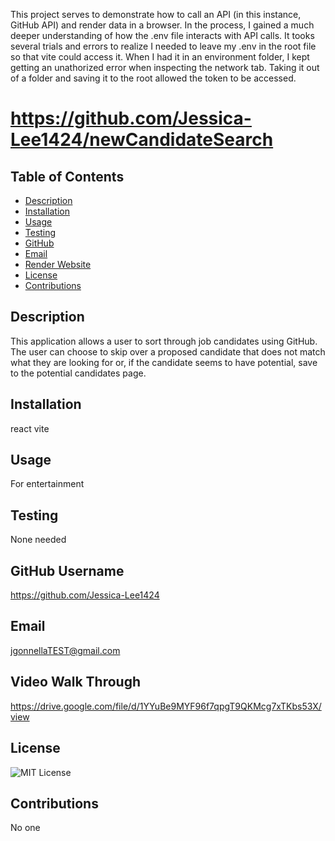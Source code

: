 This project serves to demonstrate how to call an API (in this instance, GitHub API) and render data in a browser. In the process, I gained a much deeper understanding of how the .env file interacts with API calls. It tooks several trials and errors to realize I needed to leave my .env in the root file so that vite could access it. When I had it in an environment folder, I kept getting an unathorized error when inspecting the network tab. Taking it out of a folder and saving it to the root allowed the token to be accessed.

# https://github.com/Jessica-Lee1424/newCandidateSearch

## Table of Contents
- [Description](#description)
- [Installation](#installation)
- [Usage](#usage)
- [Testing](#testing)
- [GitHub](#github)
- [Email](#email)
- [Render Website](#https://newcandidatesearch2.onrender.com/SavedCandidates)
- [License](#license)
- [Contributions](#contributions)

## Description
This application allows a user to sort through job candidates using GitHub. The user can choose to skip over a proposed candidate that does not match what they are looking for or, if the candidate seems to have potential, save to the potential candidates page.

## Installation
react
vite

## Usage
For entertainment

## Testing
None needed

## GitHub Username
https://github.com/Jessica-Lee1424

## Email
jgonnellaTEST@gmail.com

## Video Walk Through
https://drive.google.com/file/d/1YYuBe9MYF96f7qpgT9QKMcg7xTKbs53X/view

## License
![MIT License](https://img.shields.io/badge/License-MIT-yellow.svg)

## Contributions
No one